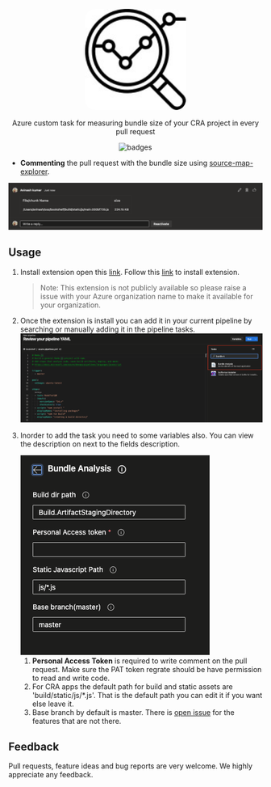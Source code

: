 <p align='center'>
<img alt='logo center' width='200' style='border-radius:10%' src='assets/logo.jpg' />
</p>

<p align=center>Azure custom task for measuring bundle size of your CRA project in every pull request</p>

<p align=center><img alt='badges' src='https://img.shields.io/github/license/Avi98/bundle-analyser-ci?label=License' /></p>

- **Commenting** the pull request with the bundle size using [source-map-explorer](https://www.npmjs.com/package/source-map-explorer).

<img alt='comment screenshot' src='assets/comment.png' />

## Usage

1. Install extension open this [link](https://marketplace.visualstudio.com/items?itemName=bundle-report.1629514b-06c5-4f3e-8a62-dc1c498f1726). Follow this [link](https://docs.microsoft.com/en-us/azure/devops/marketplace/get-tfs-extensions?view=azure-devops-2020) to install extension.
   > Note: This extension is not publicly available so please raise a issue with your Azure organization name to make it available for your organization.
2. Once the extension is install you can add it in your current pipeline by searching or manually adding it in the pipeline tasks.
   <img alt='search bundle analyzer task' src="assets/searchAddTask.png" />
3. Inorder to add the task you need to some variables also. You can view the description on next to the fields description.

   <img alt='variables' src='assets/addVariables.png'>

   1. **Personal Access Token** is required to write comment on the pull request. Make sure the PAT token regrate should be have permission to read and write code.
   2. For CRA apps the default path for build and static assets are 'build/static/js/\*.js'. That is the default path you can edit it if you want else leave it.
   3. Base branch by default is master. There is [open issue](https://github.com/Avi98/bundle-analyser-ci/issues/3) for the features that are not there.

## Feedback

Pull requests, feature ideas and bug reports are very welcome. We highly appreciate any feedback.
